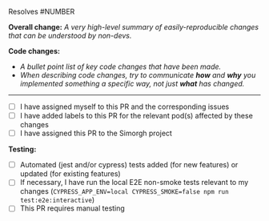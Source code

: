 Resolves #NUMBER

**Overall change:** 
_A very high-level summary of easily-reproducible changes that can be understood by non-devs._

**Code changes:**
- _A bullet point list of key code changes that have been made._
- _When describing code changes, try to communicate **how** and **why** you implemented something a specific way, not just **what** has changed._

---

- [ ] I have assigned myself to this PR and the corresponding issues
- [ ] I have added labels to this PR for the relevant pod(s) affected by these changes
- [ ] I have assigned this PR to the Simorgh project

**Testing:**
- [ ] Automated (jest and/or cypress) tests added (for new features) or updated (for existing features)
- [ ] If necessary, I have run the local E2E non-smoke tests relevant to my changes (`CYPRESS_APP_ENV=local CYPRESS_SMOKE=false npm run test:e2e:interactive`) 
- [ ] This PR requires manual testing
